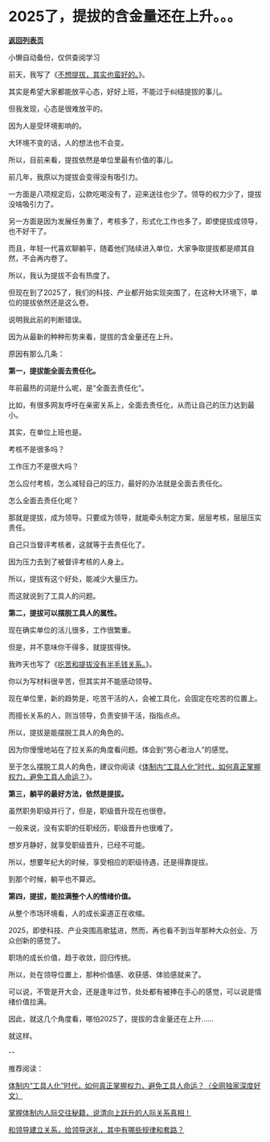 # 2025了，提拔的含金量还在上升。。。

[**返回列表页**](/gzh/费曼的小茶馆)

小懒自动备份，仅供查阅学习

前天，我写了《[不想提拔，其实也蛮好的。](https://mp.weixin.qq.com/s?__biz=Mzk0MzcyOTA5Ng==&mid=2247488761&idx=1&sn=3548b2417c261a9d34131ab178964c0a&scene=21#wechat_redirect)》。

其实是希望大家都能放平心态，好好上班，不能过于纠结提拔的事儿。

但我发现，心态是很难放平的。

因为人是受环境影响的。

大环境不变的话，人的想法也不会变。

所以，目前来看，提拔依然是单位里最有价值的事儿。  

前几年，我原以为提拔会变得没有吸引力。  

一方面是八项规定后，公款吃喝没有了，迎来送往也少了。领导的权力少了，提拔没啥吸引力了。  

另一方面是因为发展任务重了，考核多了，形式化工作也多了，即使提拔成领导，也不好干了。

而且，年轻一代喜欢聊躺平，随着他们陆续进入单位，大家争取提拔都是顺其自然，不会再内卷了。

所以，我认为提拔不会有热度了。  

但现在到了2025了，我们的科技、产业都开始实现突围了，在这种大环境下，单位的提拔依然还是这么卷。

说明我此前的判断错误。

因为从最新的种种形势来看，提拔的含金量还在上升。

原因有那么几条：  

**第一，提拔能全面去责任化。**  

年前最热的词是什么呢，是“全面去责任化”。  

比如，有很多网友呼吁在亲密关系上，全面去责任化，从而让自己的压力达到最小。

其实，在单位上班也是。  

考核不是很多吗？

工作压力不是很大吗？

怎么应付考核，怎么减轻自己的压力，最好的办法就是全面去责任化。

怎么全面去责任化呢？  

那就是提拔，成为领导。只要成为领导，就能牵头制定方案，层层考核，层层压实责任。

自己只当督评考核者，这就等于去责任化了。  

因为压力去到了被督评考核的人身上。

所以，提拔有这个好处，能减少大量压力。

而这就说到了工具人的问题。  

**第二，提拔可以摆脱工具人的属性。**  

现在确实单位的活儿很多，工作很繁重。  

但是，并不意味你干得多，就提拔得快。  

我昨天也写了《[吃苦和提拔没有半毛钱关系。](https://mp.weixin.qq.com/s?__biz=Mzk0MzcyOTA5Ng==&mid=2247488768&idx=1&sn=2725cbd10e665e17ef7b50487736424c&scene=21#wechat_redirect)》。  

你以为写材料很辛苦，但其实并不能感动领导。  

现在单位里，新的趋势是，吃苦干活的人，会被工具化，会固定在吃苦的位置上。

而擅长关系的人，则当领导，负责安排干活，指指点点。

所以，提拔是能摆脱工具人的角色的。  

因为你慢慢地站在了拉关系的角度看问题。体会到“劳心者治人”的感觉。  

至于怎么摆脱工具人的角色，建议你阅读《[体制内“工具人化”时代，如何真正掌握权力，避免工具人命运？](https://mp.weixin.qq.com/s?__biz=Mzk0MzcyOTA5Ng==&mid=2247488768&idx=2&sn=f5dfcae37f45fff23c5814cc11e68de0&scene=21#wechat_redirect)》。

**第三，躺平的最好方法，依然是提拔。**  

虽然职务职级并行了，但是，职级晋升现在也很卷。  

一般来说，没有实职的任职经历，职级晋升也很难了。  

想岁月静好，就享受职级晋升，已经不可能。

所以，想要年纪大的时候，享受相应的职级待遇，还是得靠提拔。  

到那个时候，躺平也不算迟。

**第四，提拔，能拉满整个人的情绪价值。**  

从整个市场环境看，人的成长渠道正在收缩。  

2025，即使科技、产业突围高歌猛进，然而，再也看不到当年那种大众创业、万众创新的感觉了。  

职场的成长价值，趋于收敛，回归传统。

所以，处在领导位置上，那种价值感、收获感、体验感就来了。  

可以说，不管是开大会，还是逢年过节，处处都有被捧在手心的感觉，可以说是情绪价值拉满。

因此，就这几个角度看，哪怕2025了，提拔的含金量还在上升……

就这样。  

\--

推荐阅读：

[体制内“工具人化”时代，如何真正掌握权力，避免工具人命运？（全网独家深度好文）](https://mp.weixin.qq.com/s?__biz=Mzk0MzcyOTA5Ng==&mid=2247488768&idx=2&sn=f5dfcae37f45fff23c5814cc11e68de0&scene=21#wechat_redirect)  

[掌握体制内人际交往秘籍，说清向上跃升的人际关系真相！](https://mp.weixin.qq.com/s?__biz=Mzk0MzcyOTA5Ng==&mid=2247488733&idx=2&sn=314fc499995e3207f1df9b144b9cff4a&scene=21#wechat_redirect)  

[和领导建立关系，给领导送礼，其中有哪些规律和套路？](https://mp.weixin.qq.com/s?__biz=Mzk0MzcyOTA5Ng==&mid=2247487554&idx=2&sn=f86903ff591c0a20a50ffd39e07807ad&scene=21#wechat_redirect)  


